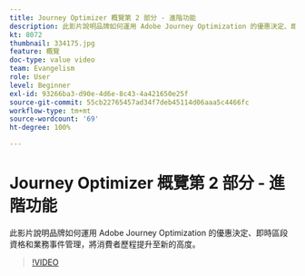 ```yaml
---
title: Journey Optimizer 概覽第 2 部分 - 進階功能
description: 此影片說明品牌如何運用 Adobe Journey Optimization 的優惠決定、即時區段資格和業務事件管理，將消費者歷程提升至新的高度。
kt: 8072
thumbnail: 334175.jpg
feature: 概覽
doc-type: value video
team: Evangelism
role: User
level: Beginner
exl-id: 93266ba3-d90e-4d6e-8c43-4a421650e25f
source-git-commit: 55cb22765457ad34f7deb45114d06aaa5c4466fc
workflow-type: tm+mt
source-wordcount: '69'
ht-degree: 100%

---
```


# Journey Optimizer 概覽第 2 部分 - 進階功能

此影片說明品牌如何運用 Adobe Journey Optimization 的優惠決定、即時區段資格和業務事件管理，將消費者歷程提升至新的高度。

>[!VIDEO](https://video.tv.adobe.com/v/334175?quality=12)
